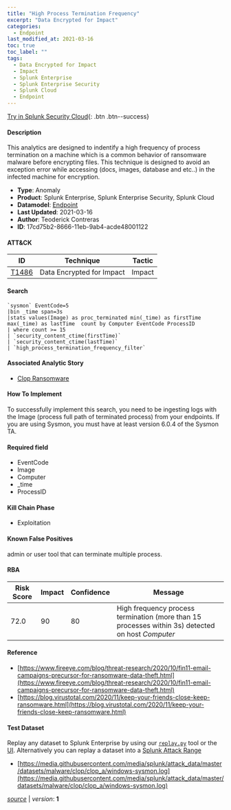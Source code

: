 ```yaml
---
title: "High Process Termination Frequency"
excerpt: "Data Encrypted for Impact"
categories:
  - Endpoint
last_modified_at: 2021-03-16
toc: true
toc_label: ""
tags:
  - Data Encrypted for Impact
  - Impact
  - Splunk Enterprise
  - Splunk Enterprise Security
  - Splunk Cloud
  - Endpoint
---
```




[Try in Splunk Security Cloud](https://www.splunk.com/en_us/cyber-security.html){: .btn .btn--success}

#### Description

This analytics are designed to indentify a high frequency of process termination on a machine which is a common behavior of ransomware malware before encrypting files. This technique is designed to avoid an exception error while accessing (docs, images, database and etc..) in the infected machine for encryption.

- **Type**: Anomaly
- **Product**: Splunk Enterprise, Splunk Enterprise Security, Splunk Cloud
- **Datamodel**: [Endpoint](https://docs.splunk.com/Documentation/CIM/latest/User/Endpoint)
- **Last Updated**: 2021-03-16
- **Author**: Teoderick Contreras
- **ID**: 17cd75b2-8666-11eb-9ab4-acde48001122


#### ATT&CK

| ID          | Technique   | Tactic         |
| ----------- | ----------- |--------------- |
| [T1486](https://attack.mitre.org/techniques/T1486/) | Data Encrypted for Impact | Impact |

#### Search

```
`sysmon` EventCode=5 
|bin _time span=3s 
|stats values(Image) as proc_terminated min(_time) as firstTime max(_time) as lastTime  count by Computer EventCode ProcessID 
| where count >= 15 
| `security_content_ctime(firstTime)`
| `security_content_ctime(lastTime)` 
| `high_process_termination_frequency_filter`
```

#### Associated Analytic Story
* [Clop Ransomware](/stories/clop_ransomware)


#### How To Implement
To successfully implement this search, you need to be ingesting logs with the Image (process full path of terminated process) from your endpoints. If you are using Sysmon, you must have at least version 6.0.4 of the Sysmon TA.

#### Required field
* EventCode
* Image
* Computer
* _time
* ProcessID


#### Kill Chain Phase
* Exploitation


#### Known False Positives
admin or user tool that can terminate multiple process.


#### RBA

| Risk Score  | Impact      | Confidence   | Message      |
| ----------- | ----------- |--------------|--------------|
| 72.0 | 90 | 80 | High frequency process termination (more than 15 processes within 3s) detected on host $Computer$ |




#### Reference

* [https://www.fireeye.com/blog/threat-research/2020/10/fin11-email-campaigns-precursor-for-ransomware-data-theft.html](https://www.fireeye.com/blog/threat-research/2020/10/fin11-email-campaigns-precursor-for-ransomware-data-theft.html)
* [https://blog.virustotal.com/2020/11/keep-your-friends-close-keep-ransomware.html](https://blog.virustotal.com/2020/11/keep-your-friends-close-keep-ransomware.html)



#### Test Dataset
Replay any dataset to Splunk Enterprise by using our [`replay.py`](https://github.com/splunk/attack_data#using-replaypy) tool or the [UI](https://github.com/splunk/attack_data#using-ui).
Alternatively you can replay a dataset into a [Splunk Attack Range](https://github.com/splunk/attack_range#replay-dumps-into-attack-range-splunk-server)

* [https://media.githubusercontent.com/media/splunk/attack_data/master/datasets/malware/clop/clop_a/windows-sysmon.log](https://media.githubusercontent.com/media/splunk/attack_data/master/datasets/malware/clop/clop_a/windows-sysmon.log)


[*source*](https://github.com/splunk/security_content/tree/develop/detections/endpoint/high_process_termination_frequency.yml) \| *version*: **1**